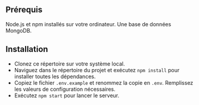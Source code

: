 ## Prérequis

Node.js et npm installés sur votre ordinateur. Une base de données MongoDB.

## Installation

- Clonez ce répertoire sur votre système local.
- Naviguez dans le répertoire du projet et exécutez `npm install` pour installer toutes les dépendances.
- Copiez le fichier `.env.example` et renommez la copie en `.env`. Remplissez les valeurs de configuration nécessaires.
- Exécutez `npm start` pour lancer le serveur.
